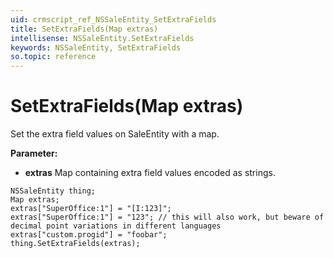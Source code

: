 ```yaml
---
uid: crmscript_ref_NSSaleEntity_SetExtraFields
title: SetExtraFields(Map extras)
intellisense: NSSaleEntity.SetExtraFields
keywords: NSSaleEntity, SetExtraFields
so.topic: reference
---
```


# SetExtraFields(Map extras)

Set the extra field values on SaleEntity with a map.

**Parameter:** 
* **extras** Map containing extra field values encoded as strings.

```crmscript
NSSaleEntity thing;
Map extras;
extras["SuperOffice:1"] = "[I:123]";
extras["SuperOffice:1"] = "123"; // this will also work, but beware of decimal point variations in different languages
extras["custom.progid"] = "foobar";
thing.SetExtraFields(extras);
```

